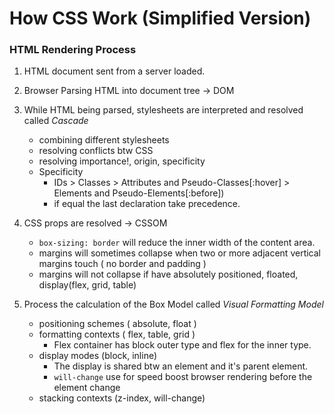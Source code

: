 # How CSS Work (Simplified Version)

### HTML Rendering Process
1. HTML document sent from a server loaded.
2. Browser Parsing HTML into document tree -> DOM
3. While HTML being parsed, stylesheets are interpreted and resolved called *Cascade*
    -   combining different stylesheets
    -   resolving conflicts btw CSS
    -   resolving importance!, origin, specificity

    * Specificity
      - IDs > Classes > Attributes and Pseudo-Classes[:hover] > Elements and Pseudo-Elements[:before])
      - if equal the last declaration take precedence.

4. CSS props are resolved -> CSSOM
    *   `box-sizing: border` will reduce the inner width of the content area.
    *   margins will sometimes collapse when two or more adjacent vertical margins touch ( no border and padding ) 
    *   margins will not collapse if have absolutely positioned, floated, display(flex, grid, table)
5. Process the calculation of the Box Model called *Visual Formatting Model*
    -  positioning schemes ( absolute, float )
    -  formatting contexts ( flex, table, grid )
        - Flex container has block outer type and flex for the inner type.
    -  display modes (block, inline)
        - The display is shared btw an element and it's parent element.
        - `will-change` use for speed boost browser rendering before the element change
    -  stacking contexts (z-index, will-change)

